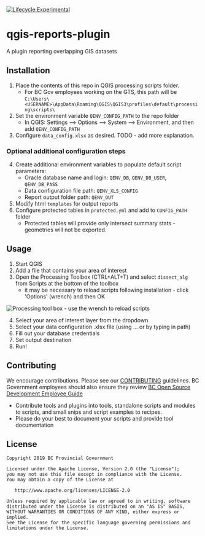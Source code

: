 [![Lifecycle:Experimental](https://img.shields.io/badge/Lifecycle-Experimental-339999)](<Redirect-URL>)
# qgis-reports-plugin
A plugin reporting overlapping GIS datasets

## Installation
1. Place the contents of this repo in QGIS processing scripts folder. 
    - For BC Gov employees working on the GTS, this path will be `C:\Users\<USERNAME>\AppData\Roaming\QGIS\QGIS3\profiles\default\processing\scripts\`
2. Set the environment variable `QENV_CONFIG_PATH` to the repo folder
    - In QGIS: Settings --> Options --> System --> Environment, and then add `QENV_CONFIG_PATH`
3. Configure `data_config.xlsx` as desired. TODO - add more explanation.

### Optional additional configuration steps
4. Create additional environment variables to populate default script parameters:
    - Oracle database name and login: `QENV_DB`, `QENV_DB_USER`, `QENV_DB_PASS`
    - Data configuration file path: `QENV_XLS_CONFIG`
    - Report output folder path: `QENV_OUT`
5. Modify html `templates` for output reports
6. Configure protected tables in `protected.yml` and add to `CONFIG_PATH` folder
    - Protected tables will provide only intersect summary stats - geometries will not be exported.

## Usage
1. Start QGIS
2. Add a file that contains your area of interest <!-- and if needed make a selection from the file.  -->
3. Open the Processing Toolbox (CTRL+ALT+T) and select `dissect_alg` from Scripts at the bottom of the toolbox
    - it may be necessary to reload scripts following installation - click 'Options' (wrench) and then OK

![Processing tool box - use the wrench to reload scripts](https://user-images.githubusercontent.com/38586679/172197256-375e4987-6d51-44ea-840e-a7e92e742434.png)

4. Select your area of interest layer from the dropdown    <!-- - If your AOI is a selection subset check the 'Use selected features' checkbox -->
5. Select your data configuration .xlsx file (using ... or by typing in path)
6. Fill out your database credentials<!-- 6. Activate the 'Add overlapping interests to QGIS radio' button if desired -->
7. Set output destination
8. Run!

## Contributing
We encourage contributions. Please see our [CONTRIBUTING](https://github.com/bcgov/gis-pantry/blob/master/CONTRIBUTING.md) guidelines. BC Government employees should also ensure they review [BC Open Source Development Employee Guide](https://github.com/bcgov/BC-Policy-Framework-For-GitHub/blob/master/BC-Open-Source-Development-Employee-Guide/README.md) 
* Contribute tools and plugins into tools, standalone scripts and modules to scripts, and small snips and script examples to recipes.
* Please do your best to document your scripts and provide tool documentation 

## License
    Copyright 2019 BC Provincial Government

    Licensed under the Apache License, Version 2.0 (the "License");
    you may not use this file except in compliance with the License.
    You may obtain a copy of the License at

       http://www.apache.org/licenses/LICENSE-2.0

    Unless required by applicable law or agreed to in writing, software
    distributed under the License is distributed on an "AS IS" BASIS,
    WITHOUT WARRANTIES OR CONDITIONS OF ANY KIND, either express or implied.
    See the License for the specific language governing permissions and
    limitations under the License.
